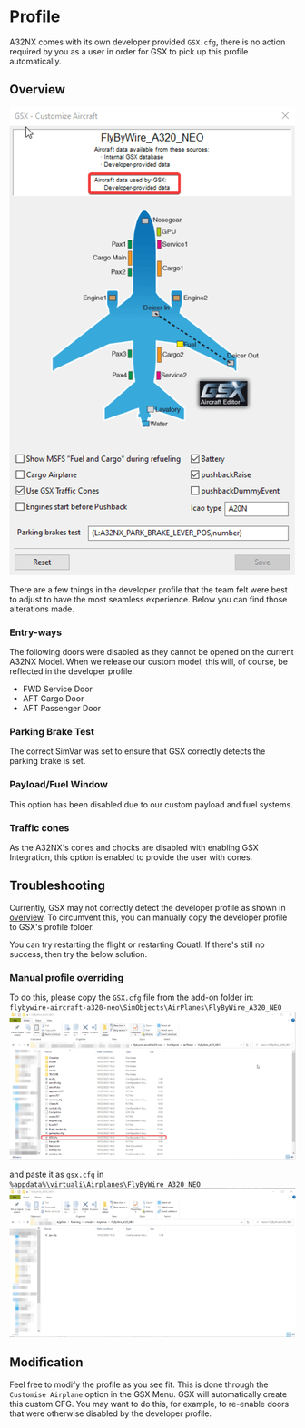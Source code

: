 # Profile

A32NX comes with its own developer provided `GSX.cfg`, there is no action required by you as a user in order for GSX to pick up this profile automatically.

## Overview

![Developer Profile](../../assets/gsxintegration/gsx-profile-page.png)

There are a few things in the developer profile that the team felt were best to adjust to have the most seamless experience. Below you can find those alterations made.

### Entry-ways
The following doors were disabled as they cannot be opened on the current A32NX Model. When we release our custom model, this will, of course, be reflected in the developer profile.

- FWD Service Door
- AFT Cargo Door
- AFT Passenger Door

### Parking Brake Test
The correct SimVar was set to ensure that GSX correctly detects the parking brake is set.

### Payload/Fuel Window
This option has been disabled due to our custom payload and fuel systems.

### Traffic cones
As the A32NX's cones and chocks are disabled with enabling GSX Integration, this option is enabled to provide the user with cones.

## Troubleshooting
Currently, GSX may not correctly detect the developer profile as shown in [overview](#overview). To circumvent this, you can manually copy the developer profile to GSX's profile folder.

You can try restarting the flight or restarting Couatl. If there's still no success, then try the below solution.

### Manual profile overriding

To do this, please copy the `GSX.cfg` file from the add-on folder in: `flybywire-aircraft-a320-neo\SimObjects\AirPlanes\FlyByWire_A320_NEO`
![Developer Profile](../../assets/gsxintegration/gsx-profile-developer.png)

and paste it as `gsx.cfg` in `%appdata%\virtuali\Airplanes\FlyByWire_A320_NEO`
![Custom Profile](../../assets/gsxintegration/gsx-profile-custom.png)

## Modification

Feel free to modify the profile as you see fit. This is done through the `Customise Airplane` option in the GSX Menu. GSX will automatically create this custom CFG. You may want to do this, for example, to re-enable doors that were otherwise disabled by the developer profile.
